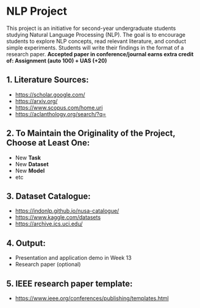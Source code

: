 # NLP Project

This project is an  initiative for second-year undergraduate students studying Natural Language Processing (NLP). The goal is to encourage students to explore NLP concepts, read relevant literature, and conduct simple experiments. Students will write their findings in the format of a research paper. **Accepted paper in conference/journal earns extra credit of: Assignment (auto 100) + UAS (+20)**

## **1. Literature Sources:**
- https://scholar.google.com/
- https://arxiv.org/
- https://www.scopus.com/home.uri
- https://aclanthology.org/search/?q=

## **2. To Maintain the Originality of the Project, Choose at Least One:**
- New **Task**
- New **Dataset**
- New **Model**
- etc

## **3. Dataset Catalogue:** 
- https://indonlp.github.io/nusa-catalogue/
- https://www.kaggle.com/datasets
- https://archive.ics.uci.edu/

## **4. Output:** 
- Presentation and application demo in Week 13
- Research paper (optional)

## **5. IEEE research paper template:**
- https://www.ieee.org/conferences/publishing/templates.html
